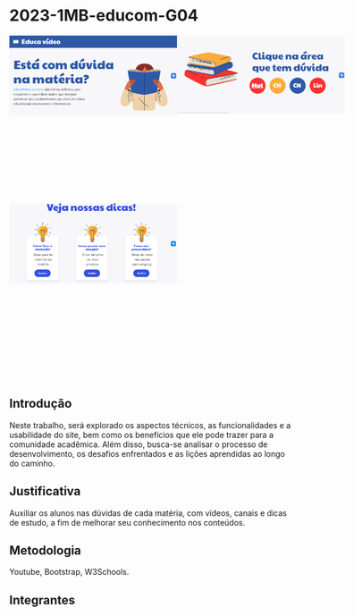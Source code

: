 # 2023-1MB-educom-G04
<div style="display: grid; grid-template-columns: 300px 300px; grid-template-rows: 300px 300px;">
<img src="imagensprojeto\paginicial.png">
<img src="imagensprojeto\duvidas.png">
<img src="imagensprojeto\dics.png">
</div>
 
<br>
 
 
## Introdução
 
Neste trabalho, será explorado os aspectos técnicos, as funcionalidades e a usabilidade do site, bem como os benefícios que ele pode trazer para a comunidade acadêmica. Além disso, busca-se analisar o processo de desenvolvimento, os desafios enfrentados e as lições aprendidas ao longo do caminho. 

## Justificativa

Auxiliar os alunos nas dúvidas de cada matéria, com vídeos, canais e dicas de estudo, a fim de melhorar seu conhecimento nos conteúdos. 

## Metodologia 

Youtube, Bootstrap, W3Schools.
 
## Integrantes